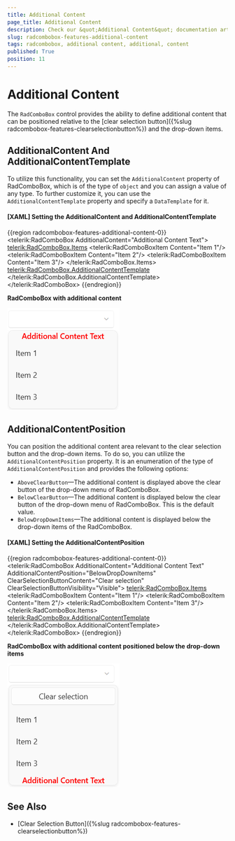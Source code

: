 ```yaml
---
title: Additional Content
page_title: Additional Content
description: Check our &quot;Additional Content&quot; documentation article for the RadComboBox WPF control.
slug: radcombobox-features-additional-content
tags: radcombobox, additional content, additional, content
published: True
position: 11
---
```


# Additional Content

The `RadComboBox` control provides the ability to define additional content that can be positioned relative to the [clear selection button]({%slug radcombobox-features-clearselectionbutton%}) and the drop-down items.

## AdditionalContent And AdditionalContentTemplate

To utilize this functionality, you can set the `AdditionalContent` property of RadComboBox, which is of the type of `object` and you can assign a value of any type. To further customize it, you can use the `AdditionalContentTemplate` property and specify a `DataTemplate` for it.

#### __[XAML] Setting the AdditionalContent and AdditionalContentTemplate__
{{region radcombobox-features-additional-content-0}}
    <telerik:RadComboBox AdditionalContent="Additional Content Text">
        <telerik:RadComboBox.Items>
            <telerik:RadComboBoxItem Content="Item 1"/>
            <telerik:RadComboBoxItem Content="Item 2"/>
            <telerik:RadComboBoxItem Content="Item 3"/>
        </telerik:RadComboBox.Items>
        <telerik:RadComboBox.AdditionalContentTemplate>
            <DataTemplate>
                <TextBlock Text="{Binding}" 
                FontWeight="SemiBold" 
                Foreground="Red"
                HorizontalAlignment="Center"/>
            </DataTemplate>
        </telerik:RadComboBox.AdditionalContentTemplate>
    </telerik:RadComboBox>
{{endregion}}

__RadComboBox with additional content__

![WPF RadComboBox with additional content](images/radcombobox-additional-content-0.png)

## AdditionalContentPosition

You can position the additional content area relevant to the clear selection button and the drop-down items. To do so, you can utilize the `AdditionalContentPosition` property. It is an enumeration of the type of `AdditionalContentPosition` and provides the following options:

* `AboveClearButton`&mdash;The additional content is displayed above the clear button of the drop-down menu of RadComboBox.
* `BelowClearButton`&mdash;The additional content is displayed below the clear button of the drop-down menu of RadComboBox. This is the default value.
* `BelowDropDownItems`&mdash;The additional content is displayed below the drop-down items of the RadComboBox.

#### __[XAML] Setting the AdditionalContentPosition__
{{region radcombobox-features-additional-content-0}}
    <telerik:RadComboBox AdditionalContent="Additional Content Text"
                         AdditionalContentPosition="BelowDropDownItems"
                         ClearSelectionButtonContent="Clear selection"
                         ClearSelectionButtonVisibility="Visible">
        <telerik:RadComboBox.Items>
            <telerik:RadComboBoxItem Content="Item 1"/>
            <telerik:RadComboBoxItem Content="Item 2"/>
            <telerik:RadComboBoxItem Content="Item 3"/>
        </telerik:RadComboBox.Items>
        <telerik:RadComboBox.AdditionalContentTemplate>
            <DataTemplate>
                <TextBlock Text="{Binding}" 
                           FontWeight="SemiBold" 
                           Foreground="Red"
                           HorizontalAlignment="Center"/>
            </DataTemplate>
        </telerik:RadComboBox.AdditionalContentTemplate>
    </telerik:RadComboBox>
{{endregion}}

__RadComboBox with additional content positioned below the drop-down items__

![WPF RadComboBox with additional content positioned below the drop-down items](images/radcombobox-additional-content-1.png)

## See Also

 * [Clear Selection Button]({%slug radcombobox-features-clearselectionbutton%})